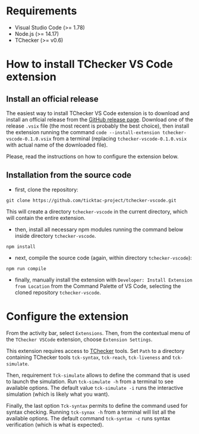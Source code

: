# Requirements

- Visual Studio Code  (>= 1.78)
- Node.js (>= 14.17)
- TChecker (>= v0.6)

# How to install TChecker VS Code extension

## Install an official release

The easiest way to install TChecker VS Code extension is to download and install an official release from the [GitHub release page](https://github.com/ticktac-project/tchecker-vscode/releases). Download one of the release `.vsix` file (the most recent is probably the best choice), then install the extension running the command `code --install-extension tchecker-vscode-0.1.0.vsix` from a terminal (replacing `tchecker-vscode-0.1.0.vsix` with actual name of the downloaded file).

Please, read the instructions on how to configure the extension below.

## Installation from the source code

- first, clone the repository:
```
git clone https://github.com/ticktac-project/tchecker-vscode.git
```
This will create a directory `tchecker-vscode` in the current directory, which will contain the entire extension.

- then, install all necessary npm modules running the command below inside directory `tchecker-vscode`.
```
npm install
```

- next, compile the source code (again, within directory `tchecker-vscode`):
```
npm run compile
```

- finally, manually install the extension with `Developer: Install Extension from Location` from the Command Palette of VS Code, selecting the cloned repository `tchecker-vscode`.

# Configure the extension

From the activity bar, select `Extensions`. Then, from the contextual menu of the `TChecker VSCode` extension, choose `Extension Settings`.

This extension requires access to [TChecker](https://github.com/ticktac-project/tchecker) tools. Set `Path` to a directory containing TChecker tools `tck-syntax`, `tck-reach`, `tck-liveness` and `tck-simulate`.

Then, requirement `Tck-simulate` allows to define the command that is used to launch the simulation. Run `tck-simulate -h` from a terminal to see available options. The default value `tck-simulate -i` runs the interactive simulation (which is likely what you want).

Finally, the last option `Tck-syntax` permits to define the command used for syntax checking. Running `tck-synax -h` from a terminal will list all the available options. The default command `tck-syntax -c` runs syntax verification (which is what is expected).
